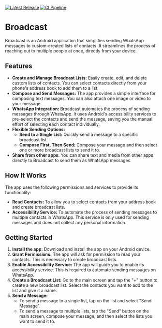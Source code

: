 [![Latest Release](https://img.shields.io/github/v/release/itsluminous/Broadcast)](https://github.com/itsluminous/Broadcast/releases/latest)
[![CI Pipeline](https://github.com/itsluminous/Broadcast/actions/workflows/android_ci.yml/badge.svg)](https://github.com/itsluminous/Broadcast/actions/workflows/android_ci.yml)

# Broadcast

Broadcast is an Android application that simplifies sending WhatsApp messages to custom-created lists of contacts. It streamlines the process of reaching out to multiple people at once, directly from your device.

## Features

- **Create and Manage Broadcast Lists:** Easily create, edit, and delete custom lists of contacts. You can select contacts directly from your phone's address book to add them to a list.
- **Compose and Send Messages:** The app provides a simple interface for composing text messages. You can also attach one image or video to your message.
- **WhatsApp Integration:** Broadcast automates the process of sending messages through WhatsApp. It uses Android's accessibility services to pre-select the contacts and send the message, saving you the manual effort of selecting each contact individually.
- **Flexible Sending Options:**
    - **Send to a Single List:** Quickly send a message to a specific broadcast list.
    - **Compose First, Then Send:** Compose your message and then select one or more broadcast lists to send it to.
- **Share from other apps:** You can share text and media from other apps directly to Broadcast to send them as WhatsApp messages.

## How It Works

The app uses the following permissions and services to provide its functionality:

- **Read Contacts:** To allow you to select contacts from your address book and create broadcast lists.
- **Accessibility Service:** To automate the process of sending messages to multiple contacts in WhatsApp. This service is only used for sending messages and does not collect any personal information.

## Getting Started

1.  **Install the app:** Download and install the app on your Android device.
2.  **Grant Permissions:** The app will ask for permission to read your contacts. This is necessary to create broadcast lists.
3.  **Enable Accessibility Service:** The app will guide you to enable its accessibility service. This is required to automate sending messages on WhatsApp.
4.  **Create a Broadcast List:** Go to the main screen and tap the "+" button to create a new broadcast list. Select the contacts you want to add to the list and give it a name.
5.  **Send a Message:**
    -   To send a message to a single list, tap on the list and select "Send Message".
    -   To send a message to multiple lists, tap the "Send" button on the main screen, compose your message, and then select the lists you want to send it to.